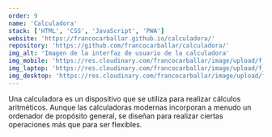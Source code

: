 ```yaml
---
order: 9
name: 'Calculadora'
stack: ['HTML', 'CSS', 'JavaScript', 'PWA']
website: 'https://francocarballar.github.io/calculadora/'
repository: 'https://github.com/francocarballar/calculadora/'
img_alt: 'Imagen de la interfaz de usuario de la calculadora'
img_mobile: 'https://res.cloudinary.com/francocarballar/image/upload/f_auto,q_auto/v1/portfolio/projects/calculadora/sc1c7alxmya1cdvimmp9'
img_laptop: 'https://res.cloudinary.com/francocarballar/image/upload/f_auto,q_auto/v1/portfolio/projects/calculadora/ctwxt2218xkn0v9utc2i'
img_desktop: 'https://res.cloudinary.com/francocarballar/image/upload/f_auto,q_auto/v1/portfolio/projects/calculadora/mi6mnhowcllwrjzz3scb'
---
```


Una calculadora es un dispositivo que se utiliza para realizar cálculos aritméticos. Aunque las calculadoras modernas incorporan a menudo un ordenador de propósito general, se diseñan para realizar ciertas operaciones más que para ser flexibles.

